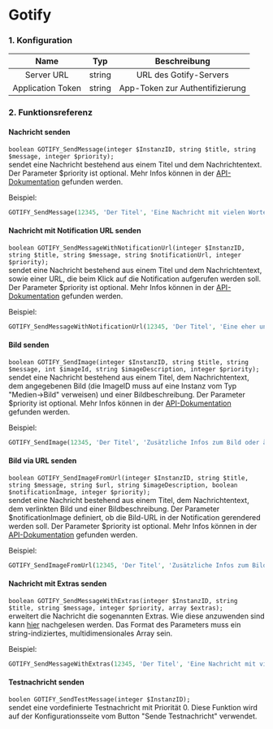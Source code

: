 # Gotify

### 1. Konfiguration

| Name                     | Typ       | Beschreibung                         |
| :----------------------: | :-------: | :----------------------------------: |
| Server URL               | string    | URL des Gotify-Servers               |
| Application Token        | string    | App-Token zur Authentifizierung      |

### 2. Funktionsreferenz

#### Nachricht senden
`boolean GOTIFY_SendMessage(integer $InstanzID, string $title, string $message, integer $priority);`  
sendet eine Nachricht bestehend aus einem Titel und dem Nachrichtentext. Der Parameter $priority ist optional. Mehr Infos können in der [API-Dokumentation](https://gotify.net/api-docs#/message/createMessage) gefunden werden.

Beispiel:
```php
GOTIFY_SendMessage(12345, 'Der Titel', 'Eine Nachricht mit vielen Worten.', 3);
```

#### Nachricht mit Notification URL senden
`boolean GOTIFY_SendMessageWithNotificationUrl(integer $InstanzID, string $title, string $message, string $notificationUrl, integer $priority);`  
sendet eine Nachricht bestehend aus einem Titel und dem Nachrichtentext, sowie einer URL, die beim Klick auf die Notification aufgerufen werden soll. Der Parameter $priority ist optional. Mehr Infos können in der [API-Dokumentation](https://gotify.net/api-docs#/message/createMessage) gefunden werden.

Beispiel:
```php
GOTIFY_SendMessageWithNotificationUrl(12345, 'Der Titel', 'Eine eher unwichtige Nachricht.', "https://gotify.net", 0);
```

#### Bild senden
`boolean GOTIFY_SendImage(integer $InstanzID, string $title, string $message, int $imageId, string $imageDescription, integer $priority);`  
sendet eine Nachricht bestehend aus einem Titel, dem Nachrichtentext, dem angegebenen Bild (die ImageID muss auf eine Instanz vom Typ "Medien->Bild" verweisen) und einer Bildbeschreibung. Der Parameter $priority ist optional. Mehr Infos können in der [API-Dokumentation](https://gotify.net/api-docs#/message/createMessage) gefunden werden.

Beispiel:
```php
GOTIFY_SendImage(12345, 'Der Titel', 'Zusätzliche Infos zum Bild oder ähnliches', 67890, "Bildbeschreibung", 3);
```

#### Bild via URL senden
`boolean GOTIFY_SendImageFromUrl(integer $InstanzID, string $title, string $message, string $url, string $imageDescription, boolean $notificationImage, integer $priority);`  
sendet eine Nachricht bestehend aus einem Titel, dem Nachrichtentext, dem verlinkten Bild und einer Bildbeschreibung. Der Parameter $notificationImage definiert, ob die Bild-URL in der Notification gerendered werden soll. Der Parameter $priority ist optional. Mehr Infos können in der [API-Dokumentation](https://gotify.net/api-docs#/message/createMessage) gefunden werden.

Beispiel:
```php
GOTIFY_SendImageFromUrl(12345, 'Der Titel', 'Zusätzliche Infos zum Bild oder ähnliches', 'https://upload.wikimedia.org/wikipedia/commons/a/a9/Example.jpg', "Bildbeschreibung", true, 3);
```

#### Nachricht mit Extras senden
`boolean GOTIFY_SendMessageWithExtras(integer $InstanzID, string $title, string $message, integer $priority, array $extras);`  
erweitert die Nachricht die sogenannten Extras. Wie diese anzuwenden sind kann [hier](https://gotify.net/docs/msgextras) nachgelesen werden.
Das Format des Parameters muss ein string-indiziertes, multidimensionales Array sein.

Beispiel:
```php
GOTIFY_SendMessageWithExtras(12345, 'Der Titel', 'Eine Nachricht mit vielen Worten.', 3, array("client::display" => array("contentType" => "text/plain")));
```

#### Testnachricht senden
`boolen GOTIFY_SendTestMessage(integer $InstanzID);`  
sendet eine vordefinierte Testnachricht mit Priorität 0. Diese Funktion wird auf der Konfigurationsseite vom Button "Sende Testnachricht" verwendet.
